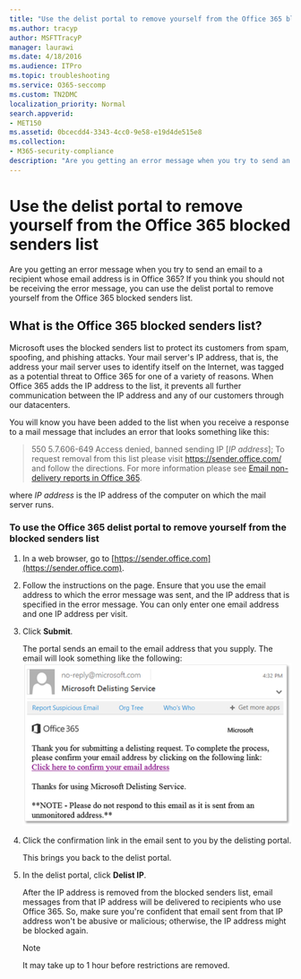 ```yaml
---
title: "Use the delist portal to remove yourself from the Office 365 blocked senders list"
ms.author: tracyp
author: MSFTTracyP
manager: laurawi
ms.date: 4/18/2016
ms.audience: ITPro
ms.topic: troubleshooting
ms.service: O365-seccomp
ms.custom: TN2DMC
localization_priority: Normal
search.appverid:
- MET150
ms.assetid: 0bcecdd4-3343-4cc0-9e58-e19d4de515e8
ms.collection:
- M365-security-compliance
description: "Are you getting an error message when you try to send an email to a recipient whose email address is in Office 365? If you think you should not be receiving the error message, you can use the delist portal to remove yourself from the Office 365 blocked senders list."
---
```


# Use the delist portal to remove yourself from the Office 365 blocked senders list

Are you getting an error message when you try to send an email to a recipient whose email address is in Office 365? If you think you should not be receiving the error message, you can use the delist portal to remove yourself from the Office 365 blocked senders list.
  
## What is the Office 365 blocked senders list?

Microsoft uses the blocked senders list to protect its customers from spam, spoofing, and phishing attacks. Your mail server's IP address, that is, the address your mail server uses to identify itself on the Internet, was tagged as a potential threat to Office 365 for one of a variety of reasons. When Office 365 adds the IP address to the list, it prevents all further communication between the IP address and any of our customers through our datacenters.
  
You will know you have been added to the list when you receive a response to a mail message that includes an error that looks something like this:
  
> 550 5.7.606-649 Access denied, banned sending IP [_IP address_]; To request removal from this list please visit https://sender.office.com/ and follow the directions. For more information please see [Email non-delivery reports in Office 365](http://go.microsoft.com/fwlink/?LinkID=526653).
  
where  _IP address_ is the IP address of the computer on which the mail server runs. 
  
### To use the Office 365 delist portal to remove yourself from the blocked senders list

1. In a web browser, go to [https://sender.office.com](https://sender.office.com).
    
2. Follow the instructions on the page. Ensure that you use the email address to which the error message was sent, and the IP address that is specified in the error message. You can only enter one email address and one IP address per visit.
    
3. Click **Submit**.
    
    The portal sends an email to the email address that you supply. The email will look something like the following:
    ![Screenshot of email received when you submit a request through the delist portal](media/bf13e4f7-f68c-4e46-baa7-b6ab4cfc13f3.png)
  
4. Click the confirmation link in the email sent to you by the delisting portal.
    
    This brings you back to the delist portal.
    
5. In the delist portal, click **Delist IP**.
    
    After the IP address is removed from the blocked senders list, email messages from that IP address will be delivered to recipients who use Office 365. So, make sure you're confident that email sent from that IP address won't be abusive or malicious; otherwise, the IP address might be blocked again.
    
    > [!NOTE]
    > It may take up to 1 hour before restrictions are removed.
